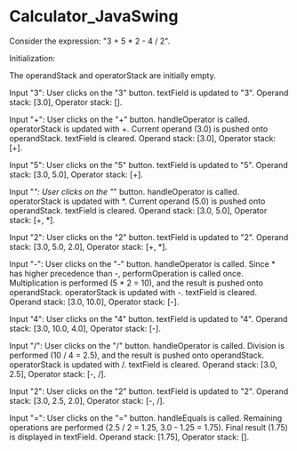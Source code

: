 # Calculator_JavaSwing
Consider the expression: "3 + 5 * 2 - 4 / 2".

Initialization:

The operandStack and operatorStack are initially empty.

Input "3":
User clicks on the "3" button.
textField is updated to "3".
Operand stack: [3.0], Operator stack: [].

Input "+":
User clicks on the "+" button.
handleOperator is called.
operatorStack is updated with +.
Current operand (3.0) is pushed onto operandStack.
textField is cleared.
Operand stack: [3.0], Operator stack: [+].

Input "5":
User clicks on the "5" button.
textField is updated to "5".
Operand stack: [3.0, 5.0], Operator stack: [+].

Input "*":
User clicks on the "*" button.
handleOperator is called.
operatorStack is updated with *.
Current operand (5.0) is pushed onto operandStack.
textField is cleared.
Operand stack: [3.0, 5.0], Operator stack: [+, *].

Input "2":
User clicks on the "2" button.
textField is updated to "2".
Operand stack: [3.0, 5.0, 2.0], Operator stack: [+, *].

Input "-":
User clicks on the "-" button.
handleOperator is called.
Since * has higher precedence than -, performOperation is called once.
Multiplication is performed (5 * 2 = 10), and the result is pushed onto operandStack.
operatorStack is updated with -.
textField is cleared.
Operand stack: [3.0, 10.0], Operator stack: [-].

Input "4":
User clicks on the "4" button.
textField is updated to "4".
Operand stack: [3.0, 10.0, 4.0], Operator stack: [-].

Input "/":
User clicks on the "/" button.
handleOperator is called.
Division is performed (10 / 4 = 2.5), and the result is pushed onto operandStack.
operatorStack is updated with /.
textField is cleared.
Operand stack: [3.0, 2.5], Operator stack: [-, /].

Input "2":
User clicks on the "2" button.
textField is updated to "2".
Operand stack: [3.0, 2.5, 2.0], Operator stack: [-, /].

Input "=":
User clicks on the "=" button.
handleEquals is called.
Remaining operations are performed (2.5 / 2 = 1.25, 3.0 - 1.25 = 1.75).
Final result (1.75) is displayed in textField.
Operand stack: [1.75], Operator stack: [].

